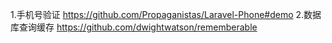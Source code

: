 1.手机号验证
https://github.com/Propaganistas/Laravel-Phone#demo
2.数据库查询缓存
https://github.com/dwightwatson/rememberable